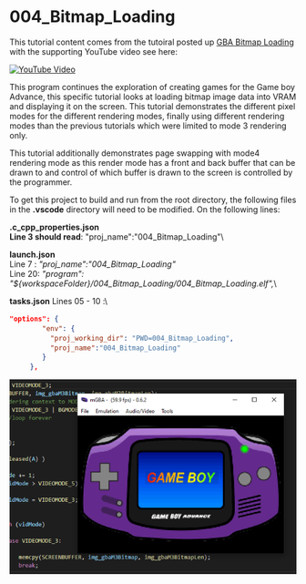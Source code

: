 # 004_Bitmap_Loading

This tutorial content comes from the tutoiral posted up [GBA Bitmap Loading](https://jamiedstewart.github.io/gba%20dev/2019/02/16/GBA-Dev-My-First-Pixels.html) with the supporting YouTube video see here:

[![YouTube Video](https://img.youtube.com/vi/Rj0lf46iljc/0.jpg)](https://www.youtube.com/embed/Rj0lf46iljc)

This program continues the exploration of creating games for the Game boy Advance, this specific tutorial looks at loading bitmap image data into VRAM and displaying it on the screen. This tutorial demonstrates the different pixel modes for the different rendering modes, finally using different rendering modes than the previous tutorials which were limited to mode 3 rendering only.

This tutorial additionally demonstrates page swapping with mode4 rendering mode as this render mode has a front and back buffer that can be drawn to and control of which buffer is drawn to the screen is controlled by the programmer.

To get this project to build and run from the root directory, the following files in the **.vscode** directory will need to be modified. On the following lines:

**.c_cpp_properties.json**\
**Line 3 should read**: "proj_name":"004_Bitmap_Loading"\

**launch.json**  
Line 7 : *"proj_name":"004_Bitmap_Loading"* \
Line 20: *"program": "${workspaceFolder}/004_Bitmap_Loading/004_Bitmap_Loading.elf",*\

**tasks.json**
Lines 05 - 10 :\
```JSON
"options": {
        "env": {
          "proj_working_dir": "PWD=004_Bitmap_Loading",
          "proj_name":"004_Bitmap_Loading"
        }
     },
```

![Look It Works](./images/screenshot.PNG)
